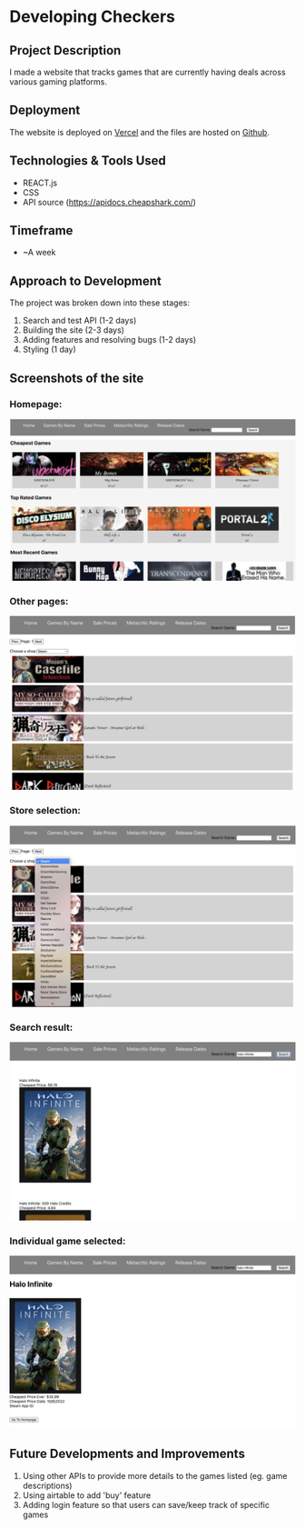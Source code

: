 # Developing Checkers

## Project Description

I made a website that tracks games that are currently having deals across various gaming platforms.

## Deployment

The website is deployed on [Vercel](https://play-hq.vercel.app/) and the files are hosted on [Github](https://github.com/soursorbet/PlayHQ).

## Technologies & Tools Used

- REACT.js
- CSS
- API source (https://apidocs.cheapshark.com/)

## Timeframe

- ~A week

## Approach to Development

The project was broken down into these stages:

1. Search and test API (1-2 days)
2. Building the site (2-3 days)
3. Adding features and resolving bugs (1-2 days)
4. Styling (1 day)

## Screenshots of the site

### Homepage:

![alt text](/screenshots/homepage.png)

### Other pages:

![alt text](/screenshots/otherPages.png)

### Store selection:

![alt text](/screenshots/storeDropdown.png)

### Search result:

![alt text](/screenshots/searchResult.png)

### Individual game selected:

![alt text](/screenshots/indivGame.png)

## Future Developments and Improvements

1. Using other APIs to provide more details to the games listed (eg. game descriptions)
2. Using airtable to add 'buy' feature
3. Adding login feature so that users can save/keep track of specific games
